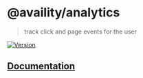 # @availity/analytics

> track click and page events for the user

[![Version](https://img.shields.io/npm/v/@availity/analytics.svg?style=for-the-badge)](https://www.npmjs.com/package/@availity/analytics)

## [Documentation](https://availity.github.io/availity-react/components/analytics/index)

